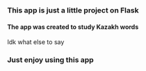 ### This app is just a little project on Flask
#### The app was created to study Kazakh words
Idk what else to say
### Just enjoy using this app
